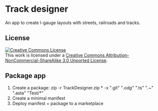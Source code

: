 Track designer
==============

An app to create l-gauge layouts with streets, railroads and tracks.


License
-------

<a rel="license" href="http://creativecommons.org/licenses/by-nc-sa/3.0/"><img alt="Creative Commons License" style="border-width:0" src="https://i.creativecommons.org/l/by-nc-sa/3.0/88x31.png" /></a><br />This work is licensed under a <a rel="license" href="http://creativecommons.org/licenses/by-nc-sa/3.0/">Creative Commons Attribution-NonCommercial-ShareAlike 3.0 Unported License</a>.


Package app
-----------

1. Create a package: zip -r TrackDesigner.zip * -x ".git" "*.odg" "*.ts" "*.*~" ".asta" "Test/*"
2. Create a minimal manifest
3. Deploy manifest + package to a marketplace
